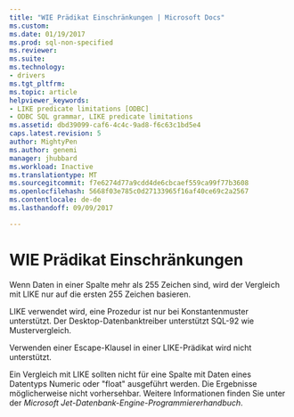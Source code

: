 ```yaml
---
title: "WIE Prädikat Einschränkungen | Microsoft Docs"
ms.custom: 
ms.date: 01/19/2017
ms.prod: sql-non-specified
ms.reviewer: 
ms.suite: 
ms.technology:
- drivers
ms.tgt_pltfrm: 
ms.topic: article
helpviewer_keywords:
- LIKE predicate limitations [ODBC]
- ODBC SQL grammar, LIKE predicate limitations
ms.assetid: dbd39099-caf6-4c4c-9ad8-f6c63c1bd5e4
caps.latest.revision: 5
author: MightyPen
ms.author: genemi
manager: jhubbard
ms.workload: Inactive
ms.translationtype: MT
ms.sourcegitcommit: f7e6274d77a9cdd4de6cbcaef559ca99f77b3608
ms.openlocfilehash: 5668f03e785c0d27133965f16af40ce69c2a2567
ms.contentlocale: de-de
ms.lasthandoff: 09/09/2017

---
```

# <a name="like-predicate-limitations"></a>WIE Prädikat Einschränkungen
Wenn Daten in einer Spalte mehr als 255 Zeichen sind, wird der Vergleich mit LIKE nur auf die ersten 255 Zeichen basieren.  
  
 LIKE verwendet wird, eine Prozedur ist nur bei Konstantenmuster unterstützt. Der Desktop-Datenbanktreiber unterstützt SQL-92 wie Mustervergleich.  
  
 Verwenden einer Escape-Klausel in einer LIKE-Prädikat wird nicht unterstützt.  
  
 Ein Vergleich mit LIKE sollten nicht für eine Spalte mit Daten eines Datentyps Numeric oder "float" ausgeführt werden. Die Ergebnisse möglicherweise nicht vorhersehbar. Weitere Informationen finden Sie unter der *Microsoft Jet-Datenbank-Engine-Programmiererhandbuch*.

